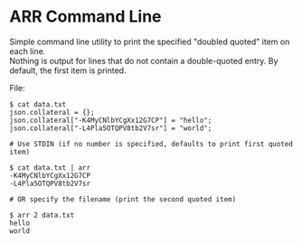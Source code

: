 # ARR Command Line

Simple command line utility to print the specified "doubled quoted" item on each line.  
Nothing is output for lines that do not contain a double-quoted entry.  By default, 
the first item is printed.

File:
```
$ cat data.txt
json.collateral = {};
json.collateral["-K4MyCNlbYCgXx12G7CP"] = "hello";
json.collateral["-L4Pla5OTQPV8tb2V7sr"] = "world";

# Use STDIN (if no number is specified, defaults to print first quoted item)

$ cat data.txt | arr
-K4MyCNlbYCgXx12G7CP
-L4Pla5OTQPV8tb2V7sr

# OR specify the filename (print the second quoted item)

$ arr 2 data.txt
hello
world

```

